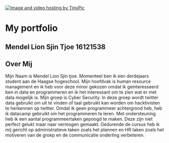 <a href="http://nl.tinypic.com?ref=ifn2v9" target="_blank"><img src="http://i65.tinypic.com/ifn2v9.jpg" border="0" alt="Image and video hosting by TinyPic"></a>

# My portfolio 

## Mendel Lion Sjin Tjoe 16121538


## Over Mij
Mijn Naam is Mendel Lion Sjin tjoe.
Momenteel ben ik een derdejaars student aan de Haagse hogeschool. Mijn hoofdvak is human resource management en ik heb voor deze minor gekozen omdat ik geinteresseerd ben in data en programmeren en ik het interessant om te zien wat er met data mogelijk is. Mijn groep is Cyber Security. In deze groep wordt twitter data gebruikt om uit te vinden of taal gebruikt kan worden om hacktivisten te herkennen op twitter. Omdat ik geen programmeer achtergrond heb, heb ik datacamp gebruikt om het programmeren te leren. Met ondersteuning heb ik een aantal programmeertaken gepoogd te maken. Deze zijn niet perfect gelukt maar naar vermogen gemaakt. Gedurende de cursus heb ik mij gericht op administratieve taken zoals het plannen en HR taken zoals het motiveren van de groep en de communicatie onderling verbeteren. 
 
